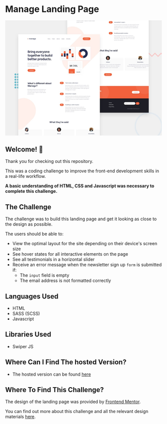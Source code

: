 # Manage Landing Page

![Design preview for the Manage landing page coding challenge](./design/desktop-preview.jpg)

## Welcome! 👋

Thank you for checking out this repository.

This was a coding challenge to improve the front-end development skills in a real-life workflow.

**A basic understanding of HTML, CSS and Javascript was necessary to complete this challenge.**

## The Challenge

The challenge was to build this landing page and get it looking as close to the design as possible.

The users should be able to:

- View the optimal layout for the site depending on their device's screen size
- See hover states for all interactive elements on the page
- See all testimonials in a horizontal slider
- Receive an error message when the newsletter sign up `form` is submitted if:
  - The `input` field is empty
  - The email address is not formatted correctly

## Languages Used

- HTML
- SASS (SCSS)
- Javascript

## Libraries Used

- Swiper JS

## Where Can I Find The hosted Version?

- The hosted version can be found [here](saby22.github.io/manage-landing-page)

## Where To Find This Challenge?

The design of the landing page was provided by [Frontend Mentor](https://www.frontendmentor.io).

You can find out more about this challenge and all the relevant design materials [here](https://www.frontendmentor.io/challenges/manage-landing-page-SLXqC6P5).
